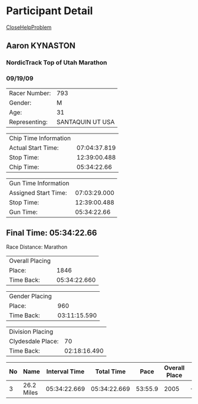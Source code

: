 # Participant Detail

[Close](http://results.milliseconds.com/participants/detail/805755164)[Help](http://results.milliseconds.com/timers/help/1)[Problem](http://results.milliseconds.com/timers/problems/1/1233)

## Aaron KYNASTON

### NordicTrack Top of Utah Marathon

### 09/19/09

|     |     |
| --- | --- |
| Racer Number: | 793 |
| Gender: | M   |
| Age: | 31  |
| Representing: | SANTAQUIN UT USA |

|     |     |
| --- | --- |
| Chip Time Information |     |
| Actual Start Time: | 07:04:37.819 |
| Stop Time: | 12:39:00.488 |
| Chip Time: | 05:34:22.66 |

|     |     |
| --- | --- |
| Gun Time Information |     |
| Assigned Start Time: | 07:03:29.000 |
| Stop Time: | 12:39:00.488 |
| Gun Time: | 05:34:22.66 |

## Final Time: 05:34:22.66

Race Distance: Marathon

|     |     |
| --- | --- |
| Overall Placing |     |
| Place: | 1846 |
| Time Back: | 05:34:22.660 |

|     |     |
| --- | --- |
| Gender Placing |     |
| Place: | 960 |
| Time Back: | 03:11:15.590 |

|     |     |
| --- | --- |
| Division Placing |     |
| Clydesdale Place: | 70  |
| Time Back: | 02:18:16.490 |

| No  | Name | Interval Time | Total Time | Pace | Overall Place | Overall Back | Gender Place | Gender Back | Divsion Place | Division Back |
| --- | --- | --- | --- | --- | --- | --- | --- | --- | --- | --- |
| 3   | 26.2 Miles | 05:34:22.669 | 05:34:22.669 | 53:55.9 | 2005 | +4:59:07.60 | 1009 | +4:59:07.60 | 79  | +4:44:53.53 |
